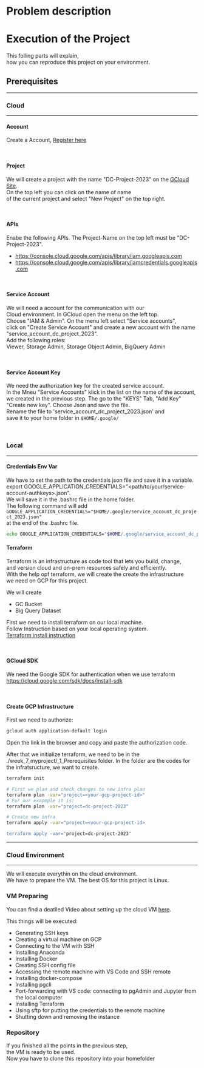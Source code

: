 



# Problem description


# Execution of the Project

This folling parts will explain,   
how you can reproduce this project on your environment.  


## Prerequisites
---

### Cloud
---
 

#### Account  
   Create a Account, [Register here]( https://console.cloud.google.com/)

<br>

#### Project  
We will create a project with the name "DC-Project-2023" on the [GCloud Site](https://console.cloud.google.com/).  
On the top left you can click on the name of name  
of the current project and select "New Project" on the top right.

<br>

#### APIs  
Enabe the following APIs. The Project-Name on the top left must be "DC-Project-2023".   
* https://console.cloud.google.com/apis/library/iam.googleapis.com
* https://console.cloud.google.com/apis/library/iamcredentials.googleapis.com

<br>

#### Service Account
We will need a account for the communication with our  
Cloud environment. In GCloud open the menu on the left top.  
Choose "IAM & Admin". On the menu left select "Service accounts",  
click on "Create Service Account" and create a new account 
with the name "service_account_dc_project_2023".  
Add the following roles:  
Viewer, Storage Admin, Storage Object Admin,  BigQuery Admin

<br>

#### Service Account Key
We need the authorization key for the created service account.  
In the Mneu "Service Accounts" klick in the list on the name of the account,    
we created in the previous step. The go to the "KEYS" Tab, "Add Key"    
"Create new key". Choose Json and save the file.  
Rename the file to 'service_account_dc_project_2023.json' and    
save it to your home folder in  `$HOME/.google/`  

<br>

### Local
---



#### Credentials Env Var  
We have to set the path to the credentials json file and save it in a variable.  
export GOOGLE_APPLICATION_CREDENTIALS="<path/to/your/service-account-authkeys>.json".  
We will save it in the .bashrc file in the home folder.  
The following command will add `GOOGLE_APPLICATION_CREDENTIALS="$HOME/.google/service_account_dc_project_2023.json"`  
at the end of the .bashrc file.  
~~~sh
echo GOOGLE_APPLICATION_CREDENTIALS="$HOME/.google/service_account_dc_project_2023.json" >>  $HOME/.bashrc
~~~


#### Terraform


Terraform is an infrastructure as code tool that lets you build, change,   
and version cloud and on-prem resources safely and efficiently.  
With the help opf terraform, we will create the create the infrastructure  
we need on GCP for this project.  

We will create
   - GC Bucket
   - Big Query Dataset

First we need to install terraform on our local machine.  
Follow Instruction based on your local operating system.  
[Terraform install instruction](https://developer.hashicorp.com/terraform/downloads)  

<br>

#### GCloud SDK
We need the Google SDK for authentication when we use terraform  
https://cloud.google.com/sdk/docs/install-sdk

<br>

#### Create GCP Infrastructure

First we need to authorize:

~~~sh
gcloud auth application-default login
~~~

Open the link in the browser and copy and paste the 
authorization code.  

After that we initialize terraform,
we need to be in the ./week_7_myproject/_1_Prerequisites folder.
In the folder are the codes for the infratsructure, we want to create.  

~~~sh
terraform init

# First we plan and check changes to new infra plan
terraform plan -var="project=<your-gcp-project-id>"
# For our exapmple it is: 
terraform plan -var="project=dc-project-2023"

# Create new infra
terraform apply -var="project=<your-gcp-project-id>

terraform apply -var="project=dc-project-2023"

~~~


---
### Cloud Environment
---

We will execute everythin on the cloud environment.  
We have to prepare the VM. The best OS for this project is Linux.  


### VM Preparing

You can find a deatiled Video about setting up the cloud VM [here](https://www.youtube.com/watch?v=ae-CV2KfoN0&list=PL3MmuxUbc_hJed7dXYoJw8DoCuVHhGEQb).  

This things will be executed:

- Generating SSH keys
- Creating a virtual machine on GCP
- Connecting to the VM with SSH
- Installing Anaconda
- Installing Docker
- Creating SSH config file
- Accessing the remote machine with VS Code and SSH remote
- Installing docker-compose
- Installing pgcli
- Port-forwarding with VS code: connecting to pgAdmin and Jupyter from the local computer
- Installing Terraform
- Using sftp for putting the credentials to the remote machine
- Shutting down and removing the instance

### Repository

If you finished all the points in the previous step,  
the VM is ready to be used.  
Now you have to clone this repository into your homefolder